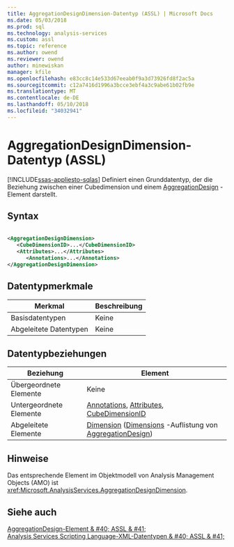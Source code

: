 ```yaml
---
title: AggregationDesignDimension-Datentyp (ASSL) | Microsoft Docs
ms.date: 05/03/2018
ms.prod: sql
ms.technology: analysis-services
ms.custom: assl
ms.topic: reference
ms.author: owend
ms.reviewer: owend
author: minewiskan
manager: kfile
ms.openlocfilehash: e83cc8c14e533d67eeab0f9a3d73926fd8f2ac5a
ms.sourcegitcommit: c12a7416d1996a3bcce3ebf4a3c9abe61b02fb9e
ms.translationtype: MT
ms.contentlocale: de-DE
ms.lasthandoff: 05/10/2018
ms.locfileid: "34032941"
---
```

# <a name="aggregationdesigndimension-data-type-assl"></a>AggregationDesignDimension-Datentyp (ASSL)
[!INCLUDE[ssas-appliesto-sqlas](../../../includes/ssas-appliesto-sqlas.md)]
  Definiert einen Grunddatentyp, der die Beziehung zwischen einer Cubedimension und einem [AggregationDesign](../../../analysis-services/scripting/objects/aggregationdesign-element-assl.md) -Element darstellt.  
  
## <a name="syntax"></a>Syntax  
  
```xml  
  
<AggregationDesignDimension>  
   <CubeDimensionID>...</CubeDimensionID>  
   <Attributes>...</Attributes>  
      <Annotations>...</Annotations>  
</AggregationDesignDimension>  
```  
  
## <a name="data-type-characteristics"></a>Datentypmerkmale  
  
|Merkmal|Beschreibung|  
|--------------------|-----------------|  
|Basisdatentypen|Keine|  
|Abgeleitete Datentypen|Keine|  
  
## <a name="data-type-relationships"></a>Datentypbeziehungen  
  
|Beziehung|Element|  
|------------------|-------------|  
|Übergeordnete Elemente|Keine|  
|Untergeordnete Elemente|[Annotations](../../../analysis-services/scripting/collections/annotations-element-assl.md), [Attributes](../../../analysis-services/scripting/collections/attributes-element-assl.md), [CubeDimensionID](../../../analysis-services/scripting/properties/cubedimensionid-element-assl.md)|  
|Abgeleitete Elemente|[Dimension](../../../analysis-services/scripting/objects/dimension-element-assl.md) ([Dimensions](../../../analysis-services/scripting/collections/dimensions-element-assl.md) -Auflistung von [AggregationDesign](../../../analysis-services/scripting/objects/aggregationdesign-element-assl.md))|  
  
## <a name="remarks"></a>Hinweise  
 Das entsprechende Element im Objektmodell von Analysis Management Objects (AMO) ist <xref:Microsoft.AnalysisServices.AggregationDesignDimension>.  
  
## <a name="see-also"></a>Siehe auch  
 [AggregationDesign-Element & #40; ASSL & #41;](../../../analysis-services/scripting/objects/aggregationdesign-element-assl.md)   
 [Analysis Services Scripting Language-XML-Datentypen & #40; ASSL & #41;](../../../analysis-services/scripting/data-type/analysis-services-scripting-language-xml-data-types-assl.md)  
  
  
